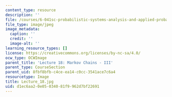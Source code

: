 ```yaml
---
content_type: resource
description: ''
file: /courses/6-041sc-probabilistic-systems-analysis-and-applied-probability-fall-2013/d1ec6aa20e05034081f9962d7bf22691_Lecture_18.jpg
file_type: image/jpeg
image_metadata:
  caption: ''
  credit: ''
  image-alt: ''
learning_resource_types: []
license: https://creativecommons.org/licenses/by-nc-sa/4.0/
ocw_type: OCWImage
parent_title: 'Lecture 18: Markov Chains - III'
parent_type: CourseSection
parent_uid: 8fbf8bfb-c4ce-ea14-c0cc-3541ace7c6a4
resourcetype: Image
title: Lecture_18.jpg
uid: d1ec6aa2-0e05-0340-81f9-962d7bf22691
---
```

